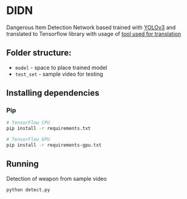 # DIDN

Dangerous Item Detection Network based trained with [YOLOv3](https://pjreddie.com/darknet/yolo/) and translated to Tensorflow library with usage of [tool used for translation](https://github.com/hunglc007/tensorflow-yolov4-tflite)

## Folder structure:

- `model` - space to place trained model
- `test_set` - sample video for testing

## Installing dependencies

### Pip

```bash
# TensorFlow CPU
pip install -r requirements.txt

# TensorFlow GPU
pip install -r requirements-gpu.txt
```

## Running

Detection of weapon from sample video

```python
python detect.py
```
